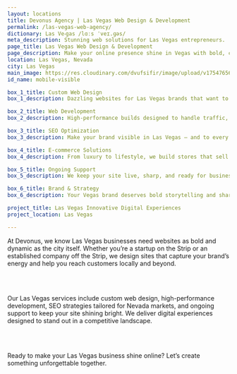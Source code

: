 ```yaml
---
layout: locations
title: Devonus Agency | Las Vegas Web Design & Development
permalink: /las-vegas-web-agency/
dictionary: Las Ve‧gas /lɑːs ˈveɪ.ɡəs/
meta_description: Stunning web solutions for Las Vegas entrepreneurs.
page_title: Las Vegas Web Design & Development
page_description: Make your online presence shine in Vegas with bold, custom web design.
location: Las Vegas, Nevada
city: Las Vegas
main_image: https://res.cloudinary.com/dvufsifir/image/upload/v1754765645/las-vegas_tmmz6s.webp
id_name: mobile-visible

box_1_title: Custom Web Design
box_1_description: Dazzling websites for Las Vegas brands that want to leave a lasting impression.

box_2_title: Web Development
box_2_description: High-performance builds designed to handle traffic, engagement, and conversion.

box_3_title: SEO Optimization
box_3_description: Make your brand visible in Las Vegas — and to every visitor searching for you.

box_4_title: E-commerce Solutions
box_4_description: From luxury to lifestyle, we build stores that sell and stand out.

box_5_title: Ongoing Support
box_5_description: We keep your site live, sharp, and ready for business 24/7.

box_6_title: Brand & Strategy
box_6_description: Your Vegas brand deserves bold storytelling and sharp digital presence — we’ll help you get there.

project_title: Las Vegas Innovative Digital Experiences
project_location: Las Vegas

---
```


At Devonus, we know Las Vegas businesses need websites as bold and dynamic as the city itself. Whether you’re a startup on the Strip or an established company off the Strip, we design sites that capture your brand’s energy and help you reach customers locally and beyond.

<br>  
<br>

Our Las Vegas services include custom web design, high-performance development, SEO strategies tailored for Nevada markets, and ongoing support to keep your site shining bright. We deliver digital experiences designed to stand out in a competitive landscape.

<br>  
<br>

Ready to make your Las Vegas business shine online? Let’s create something unforgettable together.
